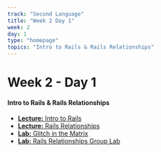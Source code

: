 ```yaml
---
track: "Second Language"
title: "Week 2 Day 1"
week: 2
day: 1
type: "homepage"
topics: "Intro to Rails & Rails Relationships"
---
```



# Week 2 - Day 1

#### Intro to Rails & Rails Relationships

- [**Lecture:** Intro to Rails](/second-language/week-2/day-1/lecture-materials/intro-to-rails/)
- [**Lecture:** Rails Relationships](/second-language/week-2/day-1/lecture-materials/rails-relationships/)
- [**Lab:** Glitch in the Matrix](/second-language/week-2/day-1/labs/glitch-in-the-matrix)
- [**Lab:** Rails Relationships Group Lab](/second-language/week-2/day-1/labs/rails-relationships-group-lab)
